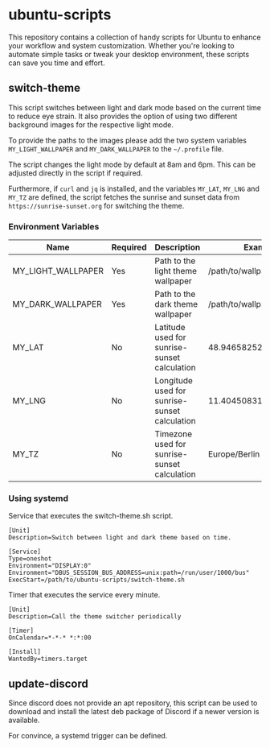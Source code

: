 # ubuntu-scripts
This repository contains a collection of handy scripts for Ubuntu to enhance your workflow and system customization. Whether you're looking to automate simple tasks or tweak your desktop environment, these scripts can save you time and effort.

## switch-theme
This script switches between light and dark mode based on the current time to reduce eye strain.
It also provides the option of using two different background images for the respective light mode.

To provide the paths to the images please add the two system variables `MY_LIGHT_WALLPAPER` and `MY_DARK_WALLPAPER` to the `~/.profile` file.

The script changes the light mode by default at 8am and 6pm.
This can be adjusted directly in the script if required.

Furthermore, if `curl` and `jq` is installed, and the variables `MY_LAT`, `MY_LNG` and `MY_TZ` are defined, the script fetches the sunrise and sunset data from `https://sunrise-sunset.org` for switching the theme.

### Environment Variables
| Name               | Required | Description                                   | Example                      |
|--------------------|----------|-----------------------------------------------|------------------------------|
| MY_LIGHT_WALLPAPER | Yes      | Path to the light theme wallpaper             | /path/to/wallpaper_light.jpg |
| MY_DARK_WALLPAPER  | Yes      | Path to the dark theme wallpaper              | /path/to/wallpaper_dark.jpg  |
| MY_LAT             | No       | Latitude used for sunrise-sunset calculation  | 48.94658252682787            |
| MY_LNG             | No       | Longitude used for sunrise-sunset calculation | 11.404508314745836           |
| MY_TZ              | No       | Timezone used for sunrise-sunset calculation  | Europe/Berlin                |

### Using systemd
Service that executes the switch-theme.sh script.
```
[Unit]
Description=Switch between light and dark theme based on time.

[Service]
Type=oneshot
Environment="DISPLAY:0"
Environment="DBUS_SESSION_BUS_ADDRESS=unix:path=/run/user/1000/bus"
ExecStart=/path/to/ubuntu-scripts/switch-theme.sh
```

Timer that executes the service every minute.
```
[Unit]
Description=Call the theme switcher periodically

[Timer]
OnCalendar=*-*-* *:*:00

[Install]
WantedBy=timers.target
```

## update-discord
Since discord does not provide an apt repository, this script can be used to download and install the latest deb package of Discord if a newer version is available.

For convince, a systemd trigger can be defined.
